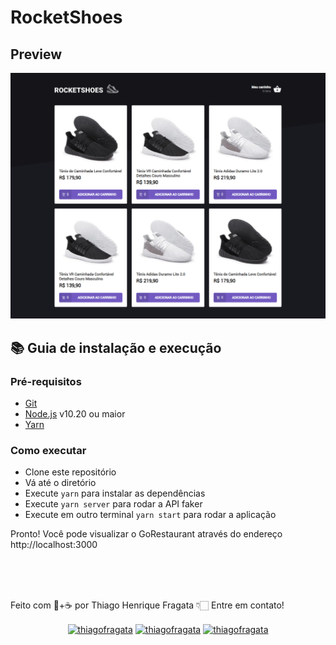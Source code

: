 # RocketShoes

## Preview

<img src="./src/assets/images/screenshot.png">

## :books: Guia de instalação e execução

### Pré-requisitos

- [Git](https://git-scm.com/)
- [Node.js](https://nodejs.org/en/) v10.20 ou maior
- [Yarn](https://yarnpkg.com/)

### Como executar

- Clone este repositório
- Vá até o diretório
- Execute `yarn` para instalar as dependências
- Execute `yarn server` para rodar a API faker
- Execute em outro terminal `yarn start` para rodar a aplicação

Pronto! Você pode visualizar o GoRestaurant através do endereço http://localhost:3000

<br/>
<br/>

<a href="https://github.com/ThiagoFragata">
  <img style="border-radius: 50%;" src="https://avatars.githubusercontent.com/u/71910705?v=4" width="100px;" alt=""/>
</a>

<br/>

Feito com 🧡+☕ por Thiago Henrique Fragata 👇🏻 Entre em contato!

<p align="center">
<a href="https://www.linkedin.com/in/thiago-henrique-fragata-2603b5207/" target="blank"><img align="center" src="https://cdn.jsdelivr.net/npm/simple-icons@3.0.1/icons/linkedin.svg" alt="thiagofragata" height="20" width="20" /></a>
<a href="https://www.facebook.com/tfragata" target="blank"><img align="center" src="https://cdn.jsdelivr.net/npm/simple-icons@3.0.1/icons/facebook.svg" alt="thiagofragata" height="20" width="20" /></a>
<a href="https://www.instagram.com/_thiagofragata/" target="blank"><img align="center" src="https://cdn.jsdelivr.net/npm/simple-icons@3.0.1/icons/instagram.svg" alt="thiagofragata" height="20" width="20" /></a>
</p>
